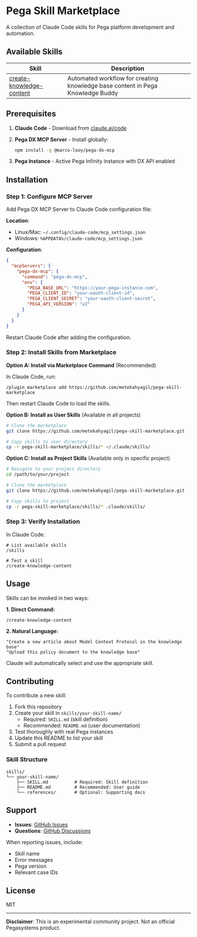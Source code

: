 # Pega Skill Marketplace

A collection of Claude Code skills for Pega platform development and automation.

## Available Skills

| Skill | Description |
|-------|-------------|
| [create-knowledge-content](./skills/create-knowledge-content/) | Automated workflow for creating knowledge base content in Pega Knowledge Buddy |

## Prerequisites

1. **Claude Code** - Download from [claude.ai/code](https://claude.ai/code)

2. **Pega DX MCP Server** - Install globally:
   ```bash
   npm install -g @marco-looy/pega-dx-mcp
   ```

3. **Pega Instance** - Active Pega Infinity instance with DX API enabled

## Installation

### Step 1: Configure MCP Server

Add Pega DX MCP Server to Claude Code configuration file:

**Location**:
- Linux/Mac: `~/.config/claude-code/mcp_settings.json`
- Windows: `%APPDATA%/claude-code/mcp_settings.json`

**Configuration**:
```json
{
  "mcpServers": {
    "pega-dx-mcp": {
      "command": "pega-dx-mcp",
      "env": {
        "PEGA_BASE_URL": "https://your-pega-instance.com",
        "PEGA_CLIENT_ID": "your-oauth-client-id",
        "PEGA_CLIENT_SECRET": "your-oauth-client-secret",
        "PEGA_API_VERSION": "v2"
      }
    }
  }
}
```

Restart Claude Code after adding the configuration.

### Step 2: Install Skills from Marketplace

**Option A: Install via Marketplace Command** (Recommended)

In Claude Code, run:
```
/plugin marketplace add https://github.com/metekahyagil/pega-skill-marketplace
```

Then restart Claude Code to load the skills.

**Option B: Install as User Skills** (Available in all projects)

```bash
# Clone the marketplace
git clone https://github.com/metekahyagil/pega-skill-marketplace.git

# Copy skills to user directory
cp -r pega-skill-marketplace/skills/* ~/.claude/skills/
```

**Option C: Install as Project Skills** (Available only in specific project)

```bash
# Navigate to your project directory
cd /path/to/your/project

# Clone the marketplace
git clone https://github.com/metekahyagil/pega-skill-marketplace.git

# Copy skills to project
cp -r pega-skill-marketplace/skills/* .claude/skills/
```

### Step 3: Verify Installation

In Claude Code:
```
# List available skills
/skills

# Test a skill
/create-knowledge-content
```

## Usage

Skills can be invoked in two ways:

**1. Direct Command:**
```
/create-knowledge-content
```

**2. Natural Language:**
```
"Create a new article about Model Context Protocol in the knowledge base"
"Upload this policy document to the knowledge base"
```

Claude will automatically select and use the appropriate skill.

## Contributing

To contribute a new skill:

1. Fork this repository
2. Create your skill in `skills/your-skill-name/`
   - Required: `SKILL.md` (skill definition)
   - Recommended: `README.md` (user documentation)
3. Test thoroughly with real Pega instances
4. Update this README to list your skill
5. Submit a pull request

### Skill Structure

```
skills/
└── your-skill-name/
    ├── SKILL.md          # Required: Skill definition
    ├── README.md         # Recommended: User guide
    └── references/       # Optional: Supporting docs
```

## Support

- **Issues**: [GitHub Issues](https://github.com/metekahyagil/pega-skill-marketplace/issues)
- **Questions**: [GitHub Discussions](https://github.com/metekahyagil/pega-skill-marketplace/discussions)

When reporting issues, include:
- Skill name
- Error messages
- Pega version
- Relevant case IDs

## License

MIT

---

**Disclaimer**: This is an experimental community project. Not an official Pegasystems product.
